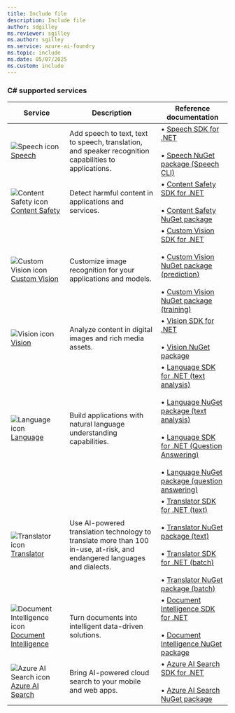 ```yaml
---
title: Include file
description: Include file
author: sdgilley
ms.reviewer: sgilley
ms.author: sgilley
ms.service: azure-ai-foundry
ms.topic: include
ms.date: 05/07/2025
ms.custom: include
---
```


### C# supported services

| Service | Description | Reference documentation |
| --- | --- | --- |
| ![Speech icon](~/reusable-content/ce-skilling/azure/media/ai-services/speech.svg) [Speech](../../../ai-services/speech-service/index.yml) | Add speech to text, text to speech, translation, and speaker recognition capabilities to applications. | &bullet;&NonBreakingSpace;[Speech SDK for .NET](/dotnet/api/microsoft.cognitiveservices.speech?view=azure-dotnet&branch=main&preserve-view=true) <br><br>&bullet;&NonBreakingSpace;[Speech NuGet package (Speech CLI)](https://www.nuget.org/packages/Microsoft.CognitiveServices.Speech.CLI)|
| ![Content Safety icon](~/reusable-content/ce-skilling/azure/media/ai-services/content-safety.svg) [Content Safety](../../../ai-services/content-safety/index.yml) | Detect harmful content in applications and services.| &bullet;&NonBreakingSpace;[Content Safety SDK for .NET](/dotnet/api/overview/azure/ai.contentsafety-readme?view=azure-dotnet&preserve-view=true) <br><br>&bullet;&NonBreakingSpace;[Content Safety NuGet package](https://www.nuget.org/packages/Azure.AI.ContentSafety/1.0.0)  |
 ![Custom Vision icon](~/reusable-content/ce-skilling/azure/media/ai-services/custom-vision.svg) [Custom Vision](../../../ai-services/custom-vision-service/index.yml) | Customize image recognition for your applications and models. | &bullet;&NonBreakingSpace;[Custom Vision SDK for .NET](/dotnet/api/overview/azure/custom-vision?view=azure-dotnet&preserve-view=true) <br><br>&bullet;&NonBreakingSpace;[Custom Vision NuGet package (prediction)](https://www.nuget.org/packages/Microsoft.Azure.CognitiveServices.Vision.CustomVision.Prediction)<br><br>&bullet;&NonBreakingSpace;[Custom Vision NuGet package (training)](https://www.nuget.org/packages/Microsoft.Azure.CognitiveServices.Vision.CustomVision.Training)|
| ![Vision icon](~/reusable-content/ce-skilling/azure/media/ai-services/vision.svg) [Vision](../../../ai-services/computer-vision/index.yml) | Analyze content in digital images and rich media assets.| &bullet;&NonBreakingSpace;[Vision SDK for .NET](/dotnet/api/overview/azure/AI.Vision.ImageAnalysis-readme?view=azure-dotnet-preview&preserve-view=true) <br><br>&bullet;&NonBreakingSpace;[Vision NuGet package](https://www.nuget.org/packages/Azure.AI.Vision.ImageAnalysis) |
| ![Language icon](~/reusable-content/ce-skilling/azure/media/ai-services/language.svg) [Language](../../../ai-services/language-service/index.yml) | Build applications with natural language understanding capabilities. | &bullet;&NonBreakingSpace;[Language SDK for .NET (text analysis)](/dotnet/api/overview/azure/ai.textanalytics-readme?view=azure-dotnet&preserve-view=true) <br><br>&bullet;&NonBreakingSpace;[Language NuGet package (text analysis)](https://www.nuget.org/packages/Azure.AI.TextAnalytics)<br><br>&bullet;&NonBreakingSpace;[Language SDK for .NET (Question Answering)](/dotnet/api/overview/azure/ai.language.questionanswering-readme?view=azure-dotnet&preserve-view=true)<br><br>&bullet;&NonBreakingSpace;[Language NuGet package (question answering)](https://www.nuget.org/packages/Azure.AI.Language.QuestionAnswering) |
| ![Translator icon](~/reusable-content/ce-skilling/azure/media/ai-services/translator.svg) [Translator](../../../ai-services/translator/index.yml) |  Use AI-powered translation technology to translate more than 100 in-use, at-risk, and endangered languages and dialects. | &bullet;&NonBreakingSpace;[Translator SDK for .NET (text)](/dotnet/api/overview/azure/ai.translation.text-readme?view=azure-dotnet-preview&preserve-view=true)<br><br>&bullet;&NonBreakingSpace;[Translator NuGet package (text)](https://www.nuget.org/packages/Azure.AI.Translation.Text/1.0.0-beta.1)<br><br>&bullet;&NonBreakingSpace;[Translator SDK for .NET (batch)](/dotnet/api/overview/azure/AI.Translation.Document-readme?view=azure-dotnet&preserve-view=true)<br><br>&bullet;&NonBreakingSpace;[Translator NuGet package (batch)](https://www.nuget.org/packages/Azure.AI.Translation.Document)  |
| ![Document Intelligence icon](~/reusable-content/ce-skilling/azure/media/ai-services/document-intelligence.svg) [Document Intelligence](../../../ai-services/document-intelligence/index.yml) | Turn documents into intelligent data-driven solutions. | &bullet;&NonBreakingSpace;[Document Intelligence SDK for .NET](/dotnet/api/overview/azure/ai.documentintelligence-readme?view=azure-dotnet-preview&preserve-view=true) <br><br>&bullet;&NonBreakingSpace;[Document Intelligence NuGet package](https://www.nuget.org/packages/Azure.AI.DocumentIntelligence/1.0.0-beta.1) |
| ![Azure AI Search icon](~/reusable-content/ce-skilling/azure/media/ai-services/search.svg) [Azure AI Search](/azure/search/) | Bring AI-powered cloud search to your mobile and web apps. | &bullet;&NonBreakingSpace;[Azure AI Search SDK for .NET](/dotnet/api/overview/azure/search.documents-readme?view=azure-dotnet&preserve-view=true)<br><br>&bullet;&NonBreakingSpace;[Azure AI Search NuGet package](https://www.nuget.org/packages/Azure.Search.Documents/11.6.0-beta.2)  |



